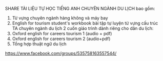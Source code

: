 SHARE TÀI LIỆU TỰ HỌC TIẾNG ANH CHUYÊN NGÀNH DU LỊCH bao gồm:

1. Từ vựng chuyên ngành hàng không và máy bay
2. English for tourism student's workbook bài tập tự luyện từ vựng cấu trúc TA chuyên ngành du lịch
2 cuốn giáo trình dành riêng cho dân du lịch:
3. Oxford english for careers tourism 1 (audio + pdf)
4. Oxford english for careers tourism 2 (audio+pdf)
5. Tổng hợp thuật ngữ du lịch

https://www.facebook.com/groups/535758163557544/